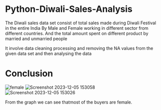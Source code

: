 # Python-Diwali-Sales-Analysis
The Diwali sales data set consist of total sales made during Diwali Festival in the entire India By Male and Female working in different sector from different countries.  And the total amount spent on different product by married and unmarried people

It involve data cleaning processing and removing the NA values from the given data set and then analysing the data 

# Conclusion


![female](https://github.com/sachinpateloffl/Python-Diwali-Sales-Analysis/assets/98209638/1f746a8c-4b2d-4144-8c80-6fc5cd9112b8)
![Screenshot 2023-12-05 153058](https://github.com/sachinpateloffl/Python-Diwali-Sales-Analysis/assets/98209638/9b64f93e-f06e-4814-bfdf-b5ff0c1778f0)
![Screenshot 2023-12-05 153026](https://github.com/sachinpateloffl/Python-Diwali-Sales-Analysis/assets/98209638/d3ced991-77c6-4cd0-b893-3d69e28c6c5d)

From the graph we can see thatmost of the buyers are female.

